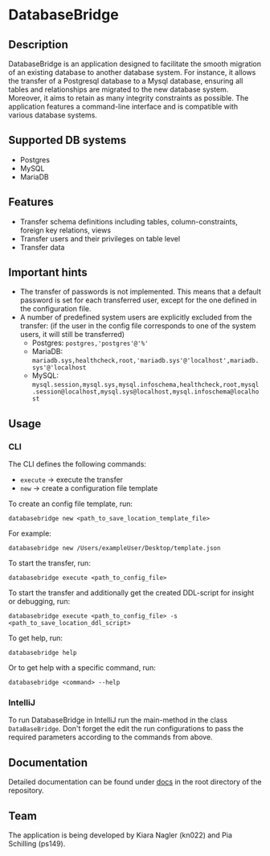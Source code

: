 # DatabaseBridge

## Description
DatabaseBridge is an application designed to facilitate the smooth migration of an existing database to another database system. For instance, it allows the transfer of a Postgresql database to a Mysql database, ensuring all tables and relationships are migrated to the new database system. Moreover, it aims to retain as many integrity constraints as possible. The application features a command-line interface and is compatible with various database systems.

## Supported DB systems

- Postgres
- MySQL
- MariaDB

## Features

- Transfer schema definitions including tables, column-constraints, foreign key relations, views
- Transfer users and their privileges on table level
- Transfer data

## Important hints

- The transfer of passwords is not implemented. This means that a default password is set for each transferred user, except for the one defined in the configuration file.
- A number of predefined system users are explicitly excluded from the transfer: (if the user in the config file corresponds to one of the system users, it will still be transferred)
  - Postgres: `postgres,'postgres'@'%'`
  - MariaDB: `mariadb.sys,healthcheck,root,'mariadb.sys'@'localhost',mariadb.sys'@'localhost`
  - MySQL: `mysql.session,mysql.sys,mysql.infoschema,healthcheck,root,mysql.session@localhost,mysql.sys@localhost,mysql.infoschema@localhost`

## Usage

### CLI

The CLI defines the following commands:

- `execute` -> execute the transfer
- `new` -> create a configuration file template

To create an config file template, run:

```
databasebridge new <path_to_save_location_template_file>
```

For example:

```
databasebridge new /Users/exampleUser/Desktop/template.json
```

To start the transfer, run:

```
databasebridge execute <path_to_config_file> 
```

To start the transfer and additionally get the created DDL-script for insight or debugging, run:

```
databasebridge execute <path_to_config_file> -s <path_to_save_location_ddl_script>
```

To get help, run:

```
databasebridge help
```

Or to get help with a specific command, run:

```
databasebridge <command> --help 
```

### IntelliJ

To run DatabaseBridge in IntelliJ run the main-method in the class `DataBaseBridge`. Don't forget the edit the run configurations to pass the required parameters according to the commands from above. 

## Documentation
Detailed documentation can be found under [docs](https://gitlab.mi.hdm-stuttgart.de/ps149/databasebridge/-/tree/dev/docs) in the root directory of the repository.

## Team
The application is being developed by Kiara Nagler (kn022) and Pia Schilling (ps149).

